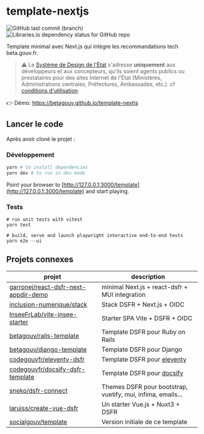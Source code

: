 # template-nextjs

![GitHub last commit (branch)](https://img.shields.io/github/last-commit/betagouv/template/main)
![Libraries.io dependency status for GitHub repo](https://img.shields.io/librariesio/github/betagouv/template)

Template minimal avec Next.js qui intègre les recommandations tech beta.gouv.fr.

> ⚠️ Le [Système de Design de l'État](https://www.systeme-de-design.gouv.fr/) s'adresse **uniquement** aux développeurs et aux concepteurs, qu'ils soient agents publics ou prestataires pour des sites Internet de l'État (Ministères, Administrations centrales, Préfectures, Ambassades, etc.). cf [conditions d'utilisation](https://www.systeme-de-design.gouv.fr/utilisation-et-organisation/perimetre-d-application).

👉 Démo: https://betagouv.github.io/template-nextjs

## Lancer le code

Après avoir cloné le projet :

### Développement

```bash
yarn # to install dependencies
yarn dev # to run in dev mode
```

Point your browser to [http://127.0.0.1:3000/template](http://127.0.0.1:3000/template) and start playing.

### Tests

```
# run unit tests with vitest
yarn test

# build, serve and launch playwright interactive end-to-end tests
yarn e2e --ui
```
## Projets connexes

| projet                                                                                          | description                                                 |
| ----------------------------------------------------------------------------------------------- | ----------------------------------------------------------- |
| [garronej/react-dsfr-next-appdir-demo](https://github.com/garronej/react-dsfr-next-appdir-demo) | minimal Next.js + react-dsfr + MUI integration              |
| [inclusion-numerique/stack](https://github.com/inclusion-numerique/stack)                       | Stack DSFR + Next.js + OIDC                                 |
| [InseeFrLab/vite-insee-starter](https://github.com/InseeFrLab/vite-insee-starter)               | Starter SPA Vite + DSFR + OIDC                              |
| [betagouv/rails-template](https://github.com/betagouv/rails-template)                           | Template DSFR pour Ruby on Rails                            |
| [betagouv/django-template](https://github.com/betagouv/django-template)                         | Template DSFR pour Django                                   |
| [codegouvfr/eleventy-dsfr](https://github.com/codegouvfr/eleventy-dsfr)                         | Template DSFR pour [eleventy](https://www.11ty.dev/)        |
| [codegouvfr/docsify-dsfr-template](https://github.com/codegouvfr/docsify-dsfr-template)         | Template DSFR pour [docsify](https://docsify.js.org/#/)     |
| [sneko/dsfr-connect](https://github.com/sneko/dsfr-connect)                                     | Themes DSFR pour bootstrap, vuetify, mui, infima, emails... |
| [laruiss/create-vue-dsfr](https://github.com/laruiss/create-vue-dsfr)                           | Un starter Vue.js + Nuxt3 + DSFR                            |
| [socialgouv/template](https://github.com/socialgouv/template)                                   | Version initiale de ce template                             |
